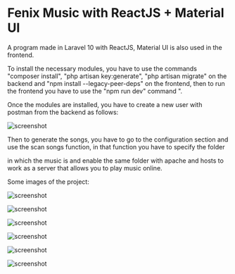 # Fenix Music with ReactJS + Material UI

A program made in Laravel 10 with ReactJS, Material UI is also used in the frontend.

To install the necessary modules, you have to use the commands "composer install", "php artisan key:generate", "php artisan migrate" on the backend and "npm install --legacy-peer-deps" on the frontend, then to run the frontend you have to use the "npm run dev" command ".

Once the modules are installed, you have to create a new user with postman from the backend as follows:

![screenshot](https://blogger.googleusercontent.com/img/b/R29vZ2xl/AVvXsEi3ifwlRDso6MSm2TAU0vku7x560QzZnd1GxJf2UHZU27SUg2Oh3HR-TuxkFDo28lrb2hVAUc20i6JWwlyTGjNN-Kx_34WFsnkiNDR7G7RGAmnfFU8b7Hnlx0j0oM4jC3XftZ-v8qX9mjLcoWYoC9PTza7vGBA1_xK7oWt6o1uuEoIsBw18eJjoCfpR/s1493/crear%20usuario.png)

Then to generate the songs, you have to go to the configuration section and use the scan songs function, in that function you have to specify the folder

in which the music is and enable the same folder with apache and hosts to work as a server that allows you to play music online.

Some images of the project:

![screenshot](https://blogger.googleusercontent.com/img/b/R29vZ2xl/AVvXsEijQZ-rOnsDZUZ7GJdtkoBNNINKqoMK49Bg7dP6UgU4x5lcueor1EP5aV2kgb-3zdlLG-1KUoun5HXvebKQ1Itm476BHUZyblK2J4rO0pPVtG3fAnHb2PKwLyXbI4ZY72MyRDYkFwHbToO3sXT1eNOKmwROMB_7nChPQg2m_YZ3I7CFt4Y4UpYkYNYT/s608/1.png)

![screenshot](https://blogger.googleusercontent.com/img/b/R29vZ2xl/AVvXsEgLCr9BcyHcbrJ2RAPRaJPJFL-5zAdvzmcXDc9F05emIwlqJwlvKheTizBILR_SkBXf6Ep2ey6c6vuCh_8GRjpp_jatxkrzOj50zK_3XgBc1Hfc8YFMmUShiK0Pwhejjry1Y12c1dzmKycW6FuAs489ux88RI3ZpYM7gzkfDlvjlGYwu6JX4w6hcf6R/s1919/2.png)

![screenshot](https://blogger.googleusercontent.com/img/b/R29vZ2xl/AVvXsEj529wfcV90_nfYZS_Hqn6URBdgz7Jrw1ZBXufWwcFEHuxI9JB8v4-A4TDD72NAjH-LrPFctzgim9fD5mRAlWFnad6tE-l_3PZy29yZ6YRKkMGhhNwVID9Pi4Yfmr-9QqHUswzTZxi4EHJqel3J-ly9LNdIqYlf_BnNiAlkl-UNk_YaHz-_1rgt18qL/s1919/3.png)

![screenshot](https://blogger.googleusercontent.com/img/b/R29vZ2xl/AVvXsEgnBE77sKitmL2t_SZy2w4nHdjmEMk2DvL1c47RTgWdlxQhNSKq7Zgoaaj_YrNsZlA2iDLeLtyLWfQA_DYCwmjXl0U1Vo_IyQeHAyepZS-DwBGK6jwnMcz6MVm1ibkok61DV35fxuFXke-z-Ad0PTNPC1Yckxk-HfXBSr2DTHT0oNVJ_WLxPJ49KvvH/s1919/4.png)

![screenshot](https://blogger.googleusercontent.com/img/b/R29vZ2xl/AVvXsEjYDKG9KpUaja1C8XfbXfwoiVb3ApREcu9LoYw5cXv5EwNThHp9YIEn5ynVvwrTnmxnDXLc9IO4rTN94dhPgB2EVQHgSG-EKMyi8Ww_AjBj9dI6t-ZbvYP2q1RHP2VPvBO_etsgMEsypBxbIihkiqj9OUwENHlDETCWhaRPz5xF-kOweYrtlmttpHqL/s1919/5.png)

![screenshot](https://blogger.googleusercontent.com/img/b/R29vZ2xl/AVvXsEi1NVUkNKFVox8Ko3Q-583FMF9P5A-anoH0nLvQmMiQgzGEF1mOp8u1C4RIbNNmEi3CEmKsT71hpPVXH4-7BAlVPr33TS-1YcKVJdGVAgwzJc1JmHxfP0rfZNEFrTu8jMVB7efLPpxvkL-1iPx7lDwxCHLVjBAtxhd3irgS9BYn4lhnLY6eyQjy9EV9/s1915/6.png)
